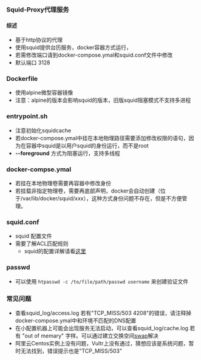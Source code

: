 ### Squid-Proxy代理服务
#### 综述
- 基于http协议的代理
- 使用squid提供台历服务，docker容器方式运行，
- 若需修改端口请到docker-compose.ymal和squid.conf文件中修改
- 默认端口 3128
### Dockerfile
- 使用alpine微型容器镜像
- 注意：alpine的版本会影响squid的版本，旧版squid阻塞模式不支持多进程
### entrypoint.sh
- 注意初始化squidcache
- 若docker-compose.ymal中挂在本地物理路径需要添加修改权限的语句，因为在容器中squid是以用户squid的身份运行，而不是root
- **--foreground** 方式为阻塞运行，支持多线程
### docker-compse.ymal
- 若挂在本地物理卷需要再容器中修改身份
- 若挂载非指定物理卷，需要再底部声明，docker会自动创建（位于/var/lib/docker/squid/xxx），这种方式身份问题不存在，但是不方便管理。
### squid.conf
- squid 配置文件
- 需要了解ACL匹配规则
  - squid的配置详解请看[这里](https://blog.csdn.net/blade2001/article/details/8061258)
### passwd
- 可以使用 `htpasswd -c /to/file/path/passwd username` 来创建验证文件
### 常见问题
- 查看squid_log/access.log 若有"TCP_MISS/503 4208"的错误，请注释掉docker-compose.ymal中和环境不匹配的DNS配置
- 在小配置机器上可能会出现服务无法启动，可以查看squid_log/cache.log 若有 "out of memary" 字样。可以通过建立交换空间[swap](https://blog.csdn.net/zstack_org/article/details/53258588)解决
- 阿里云Centos实例上没有问题，Vultr上没有通过，猜想应该是系统问题，暂时无法找到，错误提示也是"TCP_MISS/503"



